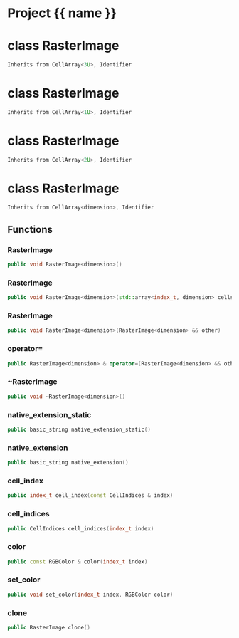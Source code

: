 <script setup>
import {useRoute} from 'vitepress'
const {path} = useRoute()
const tokens = path.split('/')
const words = tokens[2].split('-');
for (let i = 0; i < words.length; i++) {
    words[i] = words[i].charAt(0).toUpperCase() + words[i].slice(1);
    words[i] = words[i].replace('geode', 'Geode')
}
const name = words.join('-');
</script>
# Project {{ name }}

# class RasterImage


```cpp
Inherits from CellArray<3U>, Identifier
```



# class RasterImage


```cpp
Inherits from CellArray<1U>, Identifier
```



# class RasterImage


```cpp
Inherits from CellArray<2U>, Identifier
```



# class RasterImage


```cpp
Inherits from CellArray<dimension>, Identifier
```



## Functions

### RasterImage

```cpp
public void RasterImage<dimension>()
```


### RasterImage

```cpp
public void RasterImage<dimension>(std::array<index_t, dimension> cells_number)
```


### RasterImage

```cpp
public void RasterImage<dimension>(RasterImage<dimension> && other)
```


### operator=

```cpp
public RasterImage<dimension> & operator=(RasterImage<dimension> && other)
```


### ~RasterImage

```cpp
public void ~RasterImage<dimension>()
```


### native_extension_static

```cpp
public basic_string native_extension_static()
```


### native_extension

```cpp
public basic_string native_extension()
```


### cell_index

```cpp
public index_t cell_index(const CellIndices & index)
```


### cell_indices

```cpp
public CellIndices cell_indices(index_t index)
```


### color

```cpp
public const RGBColor & color(index_t index)
```


### set_color

```cpp
public void set_color(index_t index, RGBColor color)
```


### clone

```cpp
public RasterImage clone()
```





